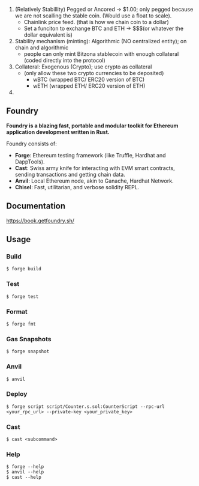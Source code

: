 1. (Relatively Stabillity) Pegged or Ancored -> $1.00; only pegged because we are not scalling the stable coin. (Would use a float to scale).
    - Chainlink price feed. (that is how we chain coin to a dollar)
    - Set a funciton to exchange BTC and ETH -> $$$(or whatever the dollar equivalent is)
2. Stability mechanism (minting): Algorithmic (NO centralized entity); on chain and algorithmic 
    - people can only mint Bitzona stablecoin with enough collateral (coded directly into the protocol)
3. Collateral: Exogenous (Crypto); use crypto as collateral
    - (only allow these two crypto currencies to be deposited)
        - wBTC (wrapped BTC/ ERC20 version of BTC)
        - wETH (wrapped ETH/ ERC20 version of ETH)
4. 

## Foundry

**Foundry is a blazing fast, portable and modular toolkit for Ethereum application development written in Rust.**

Foundry consists of:

-   **Forge**: Ethereum testing framework (like Truffle, Hardhat and DappTools).
-   **Cast**: Swiss army knife for interacting with EVM smart contracts, sending transactions and getting chain data.
-   **Anvil**: Local Ethereum node, akin to Ganache, Hardhat Network.
-   **Chisel**: Fast, utilitarian, and verbose solidity REPL.

## Documentation

https://book.getfoundry.sh/

## Usage

### Build

```shell
$ forge build
```

### Test

```shell
$ forge test
```

### Format

```shell
$ forge fmt
```

### Gas Snapshots

```shell
$ forge snapshot
```

### Anvil

```shell
$ anvil
```

### Deploy

```shell
$ forge script script/Counter.s.sol:CounterScript --rpc-url <your_rpc_url> --private-key <your_private_key>
```

### Cast

```shell
$ cast <subcommand>
```

### Help

```shell
$ forge --help
$ anvil --help
$ cast --help
```
